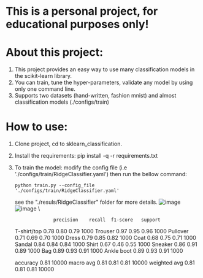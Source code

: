 # This is a personal project, for educational purposes only!
# About this project:
  1. This project provides an easy way to use many classification models in the scikit-learn library.
  2. You can train, tune the hyper-parameters, validate any model by using only one command line.
  3. Supports two datasets (hand-written, fashion mnist) and almost classification models (./configs/train)
# How to use:
  1. Clone project, cd to sklearn_classification.
  2. Install the requirements: pip install -q -r requirements.txt
  3. To train the model: modify the config file (i.e './configs/train/RidgeClassifier.yaml') then run the bellow command:
     ```
     python train.py --config_file './configs/train/RidgeClassifier.yaml'
     ```
     see the "./resuls/RidgeClassifier" folder for more details.
     ![image](https://github.com/user-attachments/assets/29ba3631-1b33-419c-9ff2-8477237159aa) \
     ![image](https://github.com/user-attachments/assets/5b9b9313-4a0b-4b37-b523-463ec9684306) \
     
                       precision    recall  f1-score   support
    
     T-shirt/top       0.78      0.80      0.79      1000
         Trouser       0.97      0.95      0.96      1000
        Pullover       0.71      0.69      0.70      1000
           Dress       0.79      0.85      0.82      1000
            Coat       0.68      0.75      0.71      1000
          Sandal       0.84      0.84      0.84      1000
           Shirt       0.67      0.46      0.55      1000
         Sneaker       0.86      0.91      0.89      1000
             Bag       0.89      0.93      0.91      1000
      Ankle boot       0.89      0.93      0.91      1000
    
        accuracy                           0.81     10000
       macro avg       0.81      0.81      0.81     10000
    weighted avg       0.81      0.81      0.81     10000



